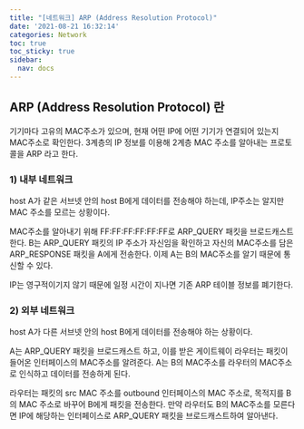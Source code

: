 ```yaml
---
title: "[네트워크] ARP (Address Resolution Protocol)"
date: '2021-08-21 16:32:14'
categories: Network
toc: true
toc_sticky: true
sidebar:
  nav: docs
---
```

## ARP (Address Resolution Protocol) 란

기기마다 고유의 MAC주소가 있으며, 현재 어떤 IP에 어떤 기기가 연결되어 있는지 MAC주소로 확인한다. 3계층의 IP 정보를 이용해 2계층 MAC 주소를 알아내는 프로토콜을 ARP 라고 한다. 



### 1) 내부 네트워크

host A가 같은 서브넷 안의 host B에게 데이터를 전송해야 하는데, IP주소는 알지만 MAC 주소를 모르는 상황이다. 

MAC주소를 알아내기 위해 FF:FF:FF:FF:FF:FF로 ARP_QUERY 패킷을 브로드캐스트 한다. B는 ARP_QUERY 패킷의 IP 주소가 자신임을 확인하고 자신의 MAC주소를 담은 ARP_RESPONSE 패킷을 A에게 전송한다. 이제 A는 B의 MAC주소를 알기 때문에 통신할 수 있다.

IP는 영구적이기지 않기 때문에 일정 시간이 지나면 기존 ARP 테이블 정보를 폐기한다.



### 2) 외부 네트워크

host A가 다른 서브넷 안의 host B에게 데이터를 전송해야 하는 상황이다. 

A는 ARP_QUERY 패킷을 브로드캐스트 하고, 이를 받은 게이트웨이 라우터는 패킷이 들어온 인터페이스의 MAC주소를 알려준다. A는 B의 MAC주소를 라우터의 MAC주소로 인식하고 데이터를 전송하게 된다. 

라우터는 패킷의 src MAC 주소를 outbound 인터페이스의 MAC 주소로, 목적지를 B의 MAC 주소로 바꾸어 B에게 패킷을 전송한다. 만약 라우터도 B의 MAC주소를 모른다면 IP에 해당하는 인터페이스로 ARP_QUERY 패킷을 브로드캐스트하여 알아낸다. 